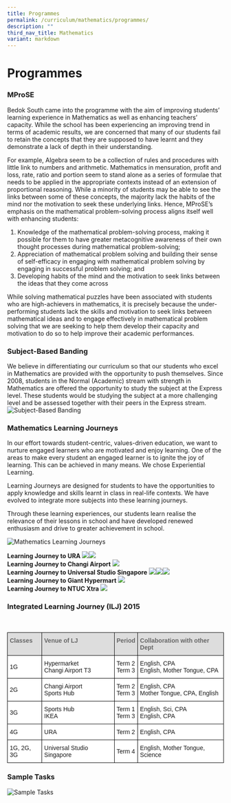```yaml
---
title: Programmes
permalink: /curriculum/mathematics/programmes/
description: ""
third_nav_title: Mathematics
variant: markdown
---
```

Programmes
==========

### MProSE

Bedok South came into the programme with the aim of improving students’ learning experience in Mathematics as well as enhancing teachers’ capacity. While the school has been experiencing an improving trend in terms of academic results, we are concerned that many of our students fail to retain the concepts that they are supposed to have learnt and they demonstrate a lack of depth in their understanding.

For example, Algebra seem to be a collection of rules and procedures with little link to numbers and arithmetic. Mathematics in mensuration, profit and loss, rate, ratio and portion seem to stand alone as a series of formulae that needs to be applied in the appropriate contexts instead of an extension of proportional reasoning. While a minority of students may be able to see the links between some of these concepts, the majority lack the habits of the mind nor the motivation to seek these underlying links. Hence, MProSE’s emphasis on the mathematical problem-solving process aligns itself well with enhancing students:&nbsp;

1.   Knowledge of the mathematical problem-solving process, making it possible for them to have greater metacognitive awareness of their own thought processes during mathematical problem-solving;
2.   Appreciation of mathematical problem solving and building their sense of self-efficacy in engaging with mathematical problem solving by engaging in successful problem solving; and
3.   Developing habits of the mind and the motivation to seek links between the ideas that they come across


While solving mathematical puzzles have been associated with students who are high-achievers in mathematics, it is precisely because the under-performing students lack the skills and motivation to seek links between mathematical ideas and to engage effectively in mathematical problem solving that we are seeking to help them develop their capacity and motivation to do so to help improve their academic performances.&nbsp;


### Subject-Based Banding

We believe in differentiating our curriculum so that our students who excel in Mathematics are provided with the opportunity to push themselves. Since 2008, students in the Normal (Academic) stream with strength in Mathematics are offered the opportunity to study the subject at the Express level. These students would be studying the subject at a more challenging level and be assessed together with their peers in the Express stream.
![Subject-Based Banding](/images/Curriculum/Mathematics/Subject-Based%20Banding.png)

### Mathematics Learning Journeys

In our effort towards student-centric, values-driven education, we want to nurture engaged learners who are motivated and enjoy learning. One of the areas to make every student an engaged learner is to ignite the joy of learning. This can be achieved in many means. We chose Experiential Learning.

Learning Journeys are designed for students to have the opportunities to apply knowledge and skills learnt in class in real-life contexts. We have evolved to integrate more subjects into these learning journeys.
  
Through these learning experiences, our students learn realise the relevance of their lessons in school and have developed renewed enthusiasm and drive to greater achievement in school.

![Mathematics Learning Journeys](/images/Curriculum/Mathematics/LJ%20Process%20Framework2.jpg)

**Learning Journey to URA**
![](/images/Curriculum/Mathematics/LJ_to_URA_1.jpeg)![](/images/Curriculum/Mathematics/LJ_to_URA_2.jpeg)
<br>**Learning Journey to Changi Airport**
![](/images/Curriculum/Mathematics/lj%20to%20changi%20airport.jpg)
<br>**Learning Journey to Universal Studio Singapore**
![](/images/Curriculum/Mathematics/students%20in%20action.jpg)![](/images/Curriculum/Mathematics/lj%20to%20uss.jpg)![](/images/Curriculum/Mathematics/symmetrical%20or%20not%20symmetrical.jpg)
<br>**Learning Journey to Giant Hypermart**
![](/images/Curriculum/Mathematics/lj%20to%20giant.jpg)
<br>**Learning Journey to NTUC Xtra**
![](/images/Curriculum/Mathematics/learning%20journey%20to%20ntuc%20xtra.png)

### Integrated Learning Journey (ILJ) 2015

<br>

<style type="text/css">
.tg  {border-collapse:collapse;border-spacing:0;}
.tg td{border-color:black;border-style:solid;border-width:1px;font-family:Arial, sans-serif;font-size:14px;
  overflow:hidden;padding:10px 5px;word-break:normal;}
.tg th{border-color:black;border-style:solid;border-width:1px;font-family:Arial, sans-serif;font-size:14px;
  font-weight:normal;overflow:hidden;padding:10px 5px;word-break:normal;}
.tg .tg-e14l{background-color:#DDD;color:#666;font-weight:bold;text-align:left;vertical-align:top}
.tg .tg-zr06{background-color:#FFF;text-align:left;vertical-align:middle}
.tg .tg-ktyi{background-color:#FFF;text-align:left;vertical-align:top}
</style>
<table class="tg">
<thead>
  <tr>
    <th class="tg-e14l">Classes</th>
    <th class="tg-e14l">Venue of LJ</th>
    <th class="tg-e14l">Period</th>
    <th class="tg-e14l">Collaboration with other Dept</th>
  </tr>
</thead>
<tbody>
  <tr>
    <td class="tg-zr06">1G</td>
    <td class="tg-ktyi"><span style="background-color:transparent">Hypermarket</span><br><span style="background-color:transparent">Changi Airport T3 </span></td>
    <td class="tg-ktyi"><span style="background-color:transparent">Term 2</span><br><span style="background-color:transparent">Term 3</span></td>
    <td class="tg-ktyi"><span style="background-color:transparent">English, CPA </span><br><span style="background-color:transparent">English, Mother Tongue, CPA </span></td>
  </tr>
  <tr>
    <td class="tg-zr06">2G</td>
    <td class="tg-ktyi"><span style="background-color:transparent">Changi Airport</span><br><span style="background-color:transparent">Sports Hub </span></td>
    <td class="tg-ktyi"><span style="background-color:transparent">Term 2</span><br><span style="background-color:transparent">Term 3</span></td>
    <td class="tg-ktyi"><span style="background-color:transparent">English, CPA </span><br><span style="background-color:transparent">Mother Tongue, CPA, English </span></td>
  </tr>
  <tr>
    <td class="tg-zr06">3G</td>
    <td class="tg-ktyi"><span style="background-color:transparent">Sports Hub</span><br><span style="background-color:transparent">IKEA </span></td>
    <td class="tg-ktyi"><span style="background-color:transparent">Term 1</span><br><span style="background-color:transparent">Term 3</span></td>
    <td class="tg-ktyi"><span style="background-color:transparent">English, Sci, CPA </span><br><span style="background-color:transparent">English, CPA </span></td>
  </tr>
  <tr>
    <td class="tg-zr06">4G</td>
    <td class="tg-zr06">URA</td>
    <td class="tg-zr06">Term 2</td>
    <td class="tg-zr06">English, CPA</td>
  </tr>
  <tr>
    <td class="tg-zr06">1G, 2G, 3G</td>
    <td class="tg-zr06">Universal Studio Singapore</td>
    <td class="tg-zr06">Term 4</td>
    <td class="tg-zr06">English, Mother Tongue, Science</td>
  </tr>
</tbody>
</table>

### Sample Tasks
![Sample Tasks](/images/Curriculum/Mathematics/sample%20tasks.jpg)